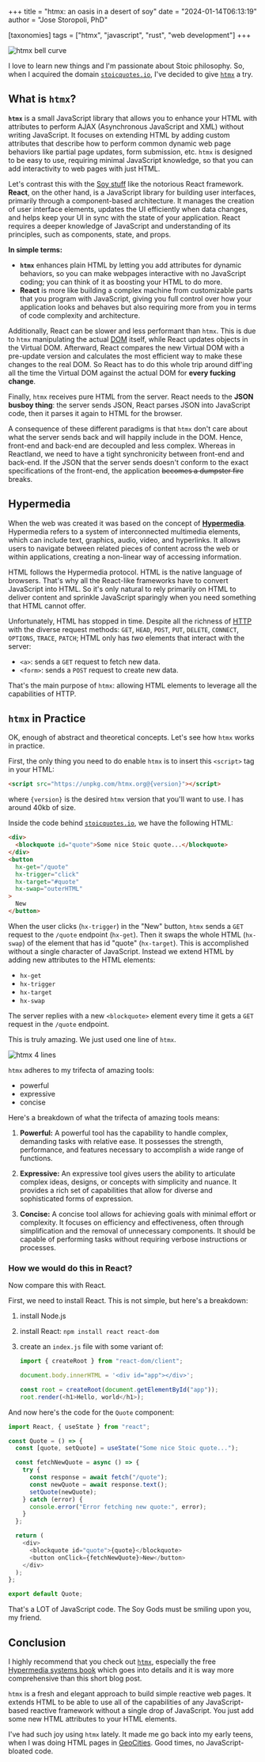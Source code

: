 +++
title = "htmx: an oasis in a desert of soy"
date = "2024-01-14T06:13:19"
author = "Jose Storopoli, PhD"

[taxonomies]
tags = ["htmx", "javascript", "rust", "web development"]
+++

![htmx bell curve](bellcurve.png)

I love to learn new things and I'm passionate about Stoic philosophy.
So, when I acquired the domain
[`stoicquotes.io`](https://stoicquotes.io),
I've decided to give [`htmx`](https://htmx.org) a try.

## What is `htmx`?

**`htmx`** is a small JavaScript library that allows you to enhance your HTML with
attributes to perform AJAX (Asynchronous JavaScript and XML) without writing
JavaScript. It focuses on extending HTML by adding custom attributes
that describe how to perform common dynamic web page behaviors like partial page
updates, form submission, etc. `htmx` is designed to be easy to use, requiring
minimal JavaScript knowledge, so that you can add interactivity to web pages
with just HTML.

Let's contrast this with the [Soy stuff](<$link.page('blog/2023-11-10-soydev')>)
like the notorious React framework. **React**, on the other hand, is a JavaScript
library for building user interfaces, primarily through a component-based
architecture. It manages the creation of user interface elements, updates the UI
efficiently when data changes, and helps keep your UI in sync with the state of
your application. React requires a deeper knowledge of JavaScript and understanding
of its principles, such as components, state, and props.

**In simple terms:**

- **`htmx`** enhances plain HTML by letting you add attributes for dynamic
  behaviors, so you can make webpages interactive with no JavaScript coding;
  you can think of it as boosting your HTML to do more.
- **React** is more like building a complex machine from customizable parts that
  you program with JavaScript, giving you full control over how your application
  looks and behaves but also requiring more from you in terms of code complexity
  and architecture.

Additionally, React can be slower and less performant than `htmx`.
This is due to `htmx` manipulating the actual
[DOM](https://en.wikipedia.org/wiki/Document_Object_Model) itself,
while React updates objects in the Virtual DOM. Afterward, React compares the
new Virtual DOM with a pre-update version and calculates the
most efficient way to make these changes to the real DOM.
So React has to do this whole trip around diff'ing all the time the Virtual DOM
against the actual DOM for **every fucking change**.

Finally, `htmx` receives pure HTML from the server.
React needs to the **JSON busboy thing**: the server sends JSON, React parses
JSON into JavaScript code, then it parses it again to HTML for the browser.

A consequence of these different paradigms is that `htmx` don't care about
what the server sends back and will happily include in the DOM.
Hence, front-end and back-end are decoupled and less complex.
Whereas in Reactland, we need to have a tight synchronicity between front-end
and back-end. If the JSON that the server sends doesn't conform to the exact
specifications of the front-end, the application ~~becomes a dumpster fire~~
breaks.

## Hypermedia

When the web was created it was based on the concept of
[**Hypermedia**](https://en.wikipedia.org/wiki/Hypermedia).
Hypermedia refers to a system of interconnected multimedia elements, which can
include text, graphics, audio, video, and hyperlinks. It allows users to
navigate between related pieces of content across the web or within
applications, creating a non-linear way of accessing information.

HTML follows the Hypermedia protocol. HTML is the native language of browsers.
That's why all the React-like frameworks have to convert JavaScript into HTML.
So it's only natural to rely primarily on HTML to deliver content and sprinkle
JavaScript sparingly when you need something that HTML cannot offer.

Unfortunately, HTML has stopped in time. Despite all the richness of
[HTTP](https://en.wikipedia.org/wiki/HTTP) with the diverse request methods:
`GET`, `HEAD`, `POST`, `PUT`, `DELETE`, `CONNECT`, `OPTIONS`, `TRACE`, `PATCH`;
HTML only has _two_ elements that interact with the server:

- `<a>`: sends a `GET` request to fetch new data.
- `<form>`: sends a `POST` request to create new data.

That's the main purpose of `htmx`: allowing HTML elements to leverage all the
capabilities of HTTP.

## `htmx` in Practice

OK, enough of abstract and theoretical concepts. Let's see how `htmx` works in
practice.

First, the only thing you need to do enable `htmx` is to insert this `<script>`
tag in your HTML:

```html
<script src="https://unpkg.com/htmx.org@{version}"></script>
```

where `{version}` is the desired `htmx` version that you'll want to use.
I has around 40kb of size.

Inside the code behind [`stoicquotes.io`](https://stoicquotes.io),
we have the following HTML:

```html
<div>
  <blockquote id="quote">Some nice Stoic quote...</blockquote>
</div>
<button
  hx-get="/quote"
  hx-trigger="click"
  hx-target="#quote"
  hx-swap="outerHTML"
>
  New
</button>
```

When the user clicks (`hx-trigger`) in the "New" button, `htmx` sends a `GET`
request to the `/quote` endpoint (`hx-get`). Then it swaps the whole HTML
(`hx-swap`) of the element that has id "quote" (`hx-target`).
This is accomplished without a single character of JavaScript.
Instead we extend HTML by adding new attributes to the HTML elements:

- `hx-get`
- `hx-trigger`
- `hx-target`
- `hx-swap`

The server replies with a new `<blockquote>` element every time it gets a `GET`
request in the `/quote` endpoint.

This is truly amazing. We just used one line of `htmx`.

![htmx 4 lines](4-lines.png)

`htmx` adheres to my trifecta of amazing tools:

- powerful
- expressive
- concise

Here's a breakdown of what the trifecta of amazing tools means:

1. **Powerful:**
   A powerful tool has the capability to handle complex, demanding tasks with
   relative ease. It possesses the strength, performance, and features necessary to
   accomplish a wide range of functions.

1. **Expressive:**
   An expressive tool gives users the ability to articulate complex ideas,
   designs, or concepts with simplicity and nuance. It provides a rich set of
   capabilities that allow for diverse and sophisticated forms of expression.

1. **Concise:**
   A concise tool allows for achieving goals with minimal effort or complexity.
   It focuses on efficiency and effectiveness, often through simplification and the
   removal of unnecessary components. It should be capable of performing tasks
   without requiring verbose instructions or processes.

### How we would do this in React?

Now compare this with React.

First, we need to install React.
This is not simple, but here's a breakdown:

1. install Node.js
1. install React: `npm install react react-dom`
1. create an `index.js` file with some variant of:

   ```javascript
   import { createRoot } from "react-dom/client";

   document.body.innerHTML = '<div id="app"></div>';

   const root = createRoot(document.getElementById("app"));
   root.render(<h1>Hello, world</h1>);
   ```

And now here's the code for the `Quote` component:

```javascript
import React, { useState } from "react";

const Quote = () => {
  const [quote, setQuote] = useState("Some nice Stoic quote...");

  const fetchNewQuote = async () => {
    try {
      const response = await fetch("/quote");
      const newQuote = await response.text();
      setQuote(newQuote);
    } catch (error) {
      console.error("Error fetching new quote:", error);
    }
  };

  return (
    <div>
      <blockquote id="quote">{quote}</blockquote>
      <button onClick={fetchNewQuote}>New</button>
    </div>
  );
};

export default Quote;
```

That's a LOT of JavaScript code.
The Soy Gods must be smiling upon you, my friend.

## Conclusion

I highly recommend that you check out [`htmx`](https://htmx.org),
especially the free [Hypermedia systems book](https://htmx.org/#book) which
goes into details and it is way more comprehensive than this short blog post.

`htmx` is a fresh and elegant approach to build simple reactive web pages.
It extends HTML to be able to use all of the capabilities of any JavaScript-based
reactive framework without a single drop of JavaScript.
You just add some new HTML attributes to your HTML elements.

I've had such joy using `htmx` lately.
It made me go back into my early teens, when I was doing HTML pages in
[GeoCities](https://en.wikipedia.org/wiki/GeoCities).
Good times, no JavaScript-bloated code.
